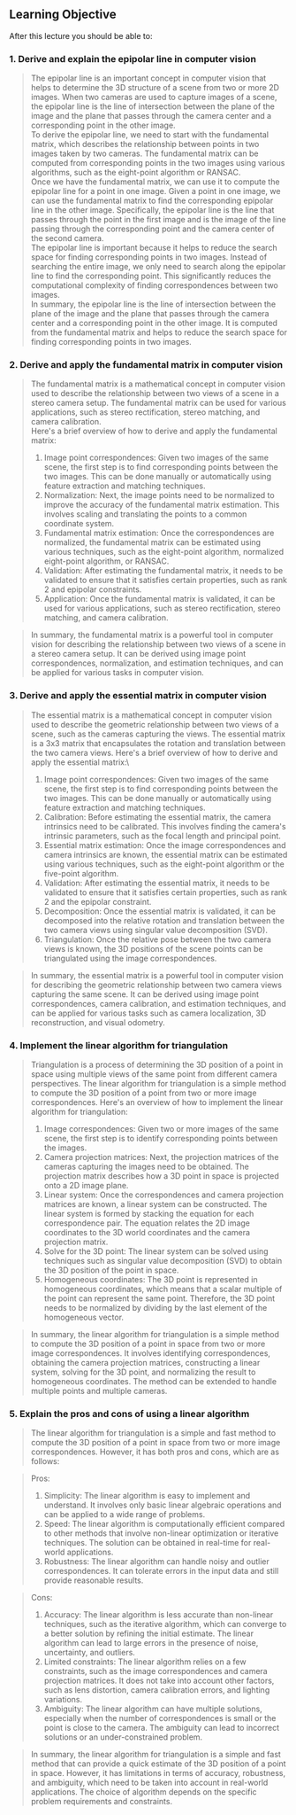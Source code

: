 ## Learning Objective
After this lecture you should be able to:

### 1. Derive and explain the epipolar line in computer vision
> The epipolar line is an important concept in computer vision that helps to determine the 3D structure of a scene from two or more 2D images. When two cameras are used to capture images of a scene, the epipolar line is the line of intersection between the plane of the image and the plane that passes through the camera center and a corresponding point in the other image.\
To derive the epipolar line, we need to start with the fundamental matrix, which describes the relationship between points in two images taken by two cameras. The fundamental matrix can be computed from corresponding points in the two images using various algorithms, such as the eight-point algorithm or RANSAC.\
Once we have the fundamental matrix, we can use it to compute the epipolar line for a point in one image. Given a point in one image, we can use the fundamental matrix to find the corresponding epipolar line in the other image. Specifically, the epipolar line is the line that passes through the point in the first image and is the image of the line passing through the corresponding point and the camera center of the second camera.\
The epipolar line is important because it helps to reduce the search space for finding corresponding points in two images. Instead of searching the entire image, we only need to search along the epipolar line to find the corresponding point. This significantly reduces the computational complexity of finding correspondences between two images.\
In summary, the epipolar line is the line of intersection between the plane of the image and the plane that passes through the camera center and a corresponding point in the other image. It is computed from the fundamental matrix and helps to reduce the search space for finding corresponding points in two images.

### 2. Derive and apply the fundamental matrix in computer vision
> The fundamental matrix is a mathematical concept in computer vision used to describe the relationship between two views of a scene in a stereo camera setup. The fundamental matrix can be used for various applications, such as stereo rectification, stereo matching, and camera calibration.\
Here's a brief overview of how to derive and apply the fundamental matrix:
> 1. Image point correspondences: Given two images of the same scene, the first step is to find corresponding points between the two images. This can be done manually or automatically using feature extraction and matching techniques.
> 2. Normalization: Next, the image points need to be normalized to improve the accuracy of the fundamental matrix estimation. This involves scaling and translating the points to a common coordinate system.
> 3. Fundamental matrix estimation: Once the correspondences are normalized, the fundamental matrix can be estimated using various techniques, such as the eight-point algorithm, normalized eight-point algorithm, or RANSAC.
> 4. Validation: After estimating the fundamental matrix, it needs to be validated to ensure that it satisfies certain properties, such as rank 2 and epipolar constraints.
> 5. Application: Once the fundamental matrix is validated, it can be used for various applications, such as stereo rectification, stereo matching, and camera calibration.

>In summary, the fundamental matrix is a powerful tool in computer vision for describing the relationship between two views of a scene in a stereo camera setup. It can be derived using image point correspondences, normalization, and estimation techniques, and can be applied for various tasks in computer vision.

### 3. Derive and apply the essential matrix in computer vision
> The essential matrix is a mathematical concept in computer vision used to describe the geometric relationship between two views of a scene, such as the cameras capturing the views. The essential matrix is a 3x3 matrix that encapsulates the rotation and translation between the two camera views. Here's a brief overview of how to derive and apply the essential matrix:\
> 1. Image point correspondences: Given two images of the same scene, the first step is to find corresponding points between the two images. This can be done manually or automatically using feature extraction and matching techniques.
> 2. Calibration: Before estimating the essential matrix, the camera intrinsics need to be calibrated. This involves finding the camera's intrinsic parameters, such as the focal length and principal point.
> 3. Essential matrix estimation: Once the image correspondences and camera intrinsics are known, the essential matrix can be estimated using various techniques, such as the eight-point algorithm or the five-point algorithm.
> 4. Validation: After estimating the essential matrix, it needs to be validated to ensure that it satisfies certain properties, such as rank 2 and the epipolar constraint.
> 5. Decomposition: Once the essential matrix is validated, it can be decomposed into the relative rotation and translation between the two camera views using singular value decomposition (SVD).
> 6. Triangulation: Once the relative pose between the two camera views is known, the 3D positions of the scene points can be triangulated using the image correspondences.

> In summary, the essential matrix is a powerful tool in computer vision for describing the geometric relationship between two camera views capturing the same scene. It can be derived using image point correspondences, camera calibration, and estimation techniques, and can be applied for various tasks such as camera localization, 3D reconstruction, and visual odometry.

### 4. Implement the linear algorithm for triangulation
> Triangulation is a process of determining the 3D position of a point in space using multiple views of the same point from different camera perspectives. The linear algorithm for triangulation is a simple method to compute the 3D position of a point from two or more image correspondences. Here's an overview of how to implement the linear algorithm for triangulation:
> 1. Image correspondences: Given two or more images of the same scene, the first step is to identify corresponding points between the images.
> 2. Camera projection matrices: Next, the projection matrices of the cameras capturing the images need to be obtained. The projection matrix describes how a 3D point in space is projected onto a 2D image plane.
> 3. Linear system: Once the correspondences and camera projection matrices are known, a linear system can be constructed. The linear system is formed by stacking the equation for each correspondence pair. The equation relates the 2D image coordinates to the 3D world coordinates and the camera projection matrix.
> 4. Solve for the 3D point: The linear system can be solved using techniques such as singular value decomposition (SVD) to obtain the 3D position of the point in space.
> 5. Homogeneous coordinates: The 3D point is represented in homogeneous coordinates, which means that a scalar multiple of the point can represent the same point. Therefore, the 3D point needs to be normalized by dividing by the last element of the homogeneous vector.

> In summary, the linear algorithm for triangulation is a simple method to compute the 3D position of a point in space from two or more image correspondences. It involves identifying correspondences, obtaining the camera projection matrices, constructing a linear system, solving for the 3D point, and normalizing the result to homogeneous coordinates. The method can be extended to handle multiple points and multiple cameras.

### 5. Explain the pros and cons of using a linear algorithm
> The linear algorithm for triangulation is a simple and fast method to compute the 3D position of a point in space from two or more image correspondences. However, it has both pros and cons, which are as follows:

> Pros:
> 1. Simplicity: The linear algorithm is easy to implement and understand. It involves only basic linear algebraic operations and can be applied to a wide range of problems.
> 2. Speed: The linear algorithm is computationally efficient compared to other methods that involve non-linear optimization or iterative techniques. The solution can be obtained in real-time for real-world applications.
> 3. Robustness: The linear algorithm can handle noisy and outlier correspondences. It can tolerate errors in the input data and still provide reasonable results.

> Cons:
> 1. Accuracy: The linear algorithm is less accurate than non-linear techniques, such as the iterative algorithm, which can converge to a better solution by refining the initial estimate. The linear algorithm can lead to large errors in the presence of noise, uncertainty, and outliers.
> 2. Limited constraints: The linear algorithm relies on a few constraints, such as the image correspondences and camera projection matrices. It does not take into account other factors, such as lens distortion, camera calibration errors, and lighting variations.
> 3. Ambiguity: The linear algorithm can have multiple solutions, especially when the number of correspondences is small or the point is close to the camera. The ambiguity can lead to incorrect solutions or an under-constrained problem.

> In summary, the linear algorithm for triangulation is a simple and fast method that can provide a quick estimate of the 3D position of a point in space. However, it has limitations in terms of accuracy, robustness, and ambiguity, which need to be taken into account in real-world applications. The choice of algorithm depends on the specific problem requirements and constraints.
